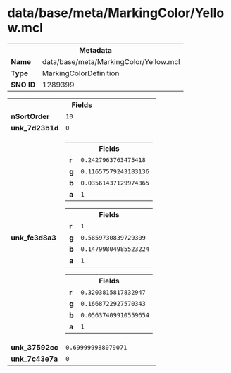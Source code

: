 <h1>data/base/meta/MarkingColor/Yellow.mcl</h1><table><tr><th colspan="100%">Metadata</th></tr><tr><td><b>Name</b></td><td>data/base/meta/MarkingColor/Yellow.mcl</td></tr><tr><td><b>Type</b></td><td>MarkingColorDefinition</td></tr><tr><td><b>SNO ID</b></td><td>1289399</td></tr></table>

<table><tr><th colspan="100%">Fields</th></tr><tr><td><b>nSortOrder</b></td><td><code>10</code></td></tr><tr><td><b>unk_7d23b1d</b></td><td><code>0</code></td></tr><tr><td><b>unk_fc3d8a3</b></td><td><table><tr><th colspan="100%">Fields</th></tr><tr><td><b>r</b></td><td><code>0.2427963763475418</code></td></tr><tr><td><b>g</b></td><td><code>0.11657579243183136</code></td></tr><tr><td><b>b</b></td><td><code>0.03561437129974365</code></td></tr><tr><td><b>a</b></td><td><code>1</code></td></tr></table>


<table><tr><th colspan="100%">Fields</th></tr><tr><td><b>r</b></td><td><code>1</code></td></tr><tr><td><b>g</b></td><td><code>0.5859730839729309</code></td></tr><tr><td><b>b</b></td><td><code>0.14799804985523224</code></td></tr><tr><td><b>a</b></td><td><code>1</code></td></tr></table>


<table><tr><th colspan="100%">Fields</th></tr><tr><td><b>r</b></td><td><code>0.3203815817832947</code></td></tr><tr><td><b>g</b></td><td><code>0.1668722927570343</code></td></tr><tr><td><b>b</b></td><td><code>0.05637409910559654</code></td></tr><tr><td><b>a</b></td><td><code>1</code></td></tr></table>


</td></tr><tr><td><b>unk_37592cc</b></td><td><code>0.699999988079071</code></td></tr><tr><td><b>unk_7c43e7a</b></td><td><code>0</code></td></tr></table>

